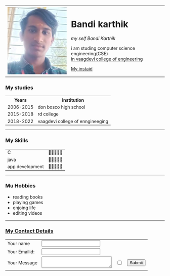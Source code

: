 <html lang="en" dir="ltr">
  <head>
    <meta charset="utf-8">
    <title>Bandi karthik</title>
  </head>
  <body>
    <table>
      <tr>
        <td><img src="KARTHIKK.jpg"alt=""></td>
        <td><h1>Bandi karthik</h1>
            <p><em>my self Bandi Karthik</em></p>
            <p>i am studing computer science engineering(CSE) <br> <a href="https://www.vaagdevi.edu.in/">in vaagdevi college of engineering</a><p><a href="https://www.instagram.com/karthik_.5268/">My instaid</a></p></p></td>
      </tr>
    </table>
    <h3>My studies</h3>
    <table size="6">
      <th>Years</th>
      <th>institution</th>
      <tr>
        <td>2006-2015</td>
        <td>don bosco high school</td>
      </tr>
      <tr>
        <td>2015-2018</td>
        <td>rd college</td>
      </tr>
      <tr>
        <td>2018-2022</td>
        <td>vaagdevi college of enngineeging</td>
      </tr>
    </table>
    <hr size="5" noshade>
    <h3>My Skills</h3>
    <table>
      <tr>
        <td>C</td>
        <td>🌟🌟🌟🌟🌟</td>
      </tr>
    <tr>
      <td>java</td>
      <td>🌟🌟🌟🌟🌟</td>
    </tr>
    <td>app development</td>
    <td>🌟🌟🌟🌟🌟</td>
    </table>
    <hr size="5" noshade>
    <h3>Mu Hobbies</h3>
    <ul>
      <li>reading books</li>
      <li>playing games</li>
      <li>enjoing life</li>
      <li>editing videos</li>
    </ul>
    <hr size="5" noshade>
    <h3><a href="C:\Users\pc\Documents\atom files\WEB DEVELPOMENT\HTML - Personal Site\My Contact.html">My Contact Details</a></h3>
    <form class="" action="mailto:info@barlaudaykumar7@gmail.com" method="post" enctype="text/plain">
      <table>
        <tr>
          <td><label>Your name</label></td>
          <td><input type="text" name="" value=""></td>
        </tr>
        <tr>
          <td><label>Your Emailid:</label></td>
          <td><input type="" name="" value=""></td>
        </tr>
        <tr>
          <td><label>Your Message</label></td>
          <td><textarea name="name" rows="2" cols="25"></textarea></td>
          <td><input type="checkbox" name="" value=""></td>
          <td><input type="submit" name=""></td>
        </tr>
      </table>
    </form>
  </body>
</html>
